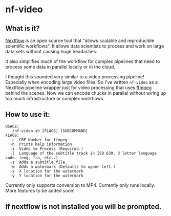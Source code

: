# nf-video

## What is it?

[Nextflow](https://www.nextflow.io) is an open source tool that "allows scalable and reproducible scientific workflows". It allows data scientists to process and work on large data sets without causing huge headaches.

It also simplifies much of the workflow for complex pipelines that need to process some data in parallel locally or in the cloud.

I thought this sounded very similar to a video processing pipeline! Especially when encoding large video files. So I've written `nf-video` as a Nextflow pipeline wrapper just for video processing that uses [ffmpeg](https://www.ffmpeg.org) behind the scenes. Now we can encode chucks in parallel without wiring up too much infrastructure or complex workflows.

## How to use it:

```
USAGE:
  ./nf-video.sh [FLAGS] [SUBCOMMAND]
FLAGS:
  -c  CRF Number for ffmpeg
  -h  Prints help information
  -i  Video to Process (Required.)
  -l  Language of the subtitle track in ISO 639. 3 letter language code. (eng, fra, etc..)
  -s  Adds a subtitle file.
  -w  Adds a watermark (Defaults to upper left.)
  -x  X location for the watermark
  -y  Y location for the watermark
```

Currently only supports conversion to MP4.
Currently only runs locally.
More features to be added soon!

## If nextflow is not installed you will be prompted.
